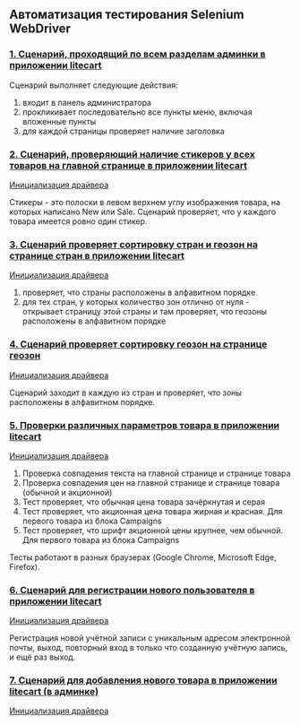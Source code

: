 ## Автоматизация тестирования Selenium WebDriver

### [1. Сценарий, проходящий по всем разделам админки в приложении litecart](https://github.com/yulia-qaqc/selenium/tree/main/LoginScript/src/test/java)

Сценарий выполняет следующие действия:
1) входит в панель администратора
2) прокликивает последовательно все пункты меню, включая вложенные пункты
3) для каждой страницы проверяет наличие заголовка

### [2. Сценарий, проверяющий наличие стикеров у всех товаров на главной странице в приложении litecart](https://github.com/yulia-qaqc/selenium/blob/main/Litecart/src/test/java/FirstTest.java)

[Инициализация драйвера](https://github.com/yulia-qaqc/selenium/blob/main/Litecart/src/test/java/MainClass.java)

Стикеры - это полоски в левом верхнем углу изображения товара, на которых написано New или Sale. Сценарий проверяет, что у каждого товара имеется ровно один стикер.

### [3. Сценарий проверяет сортировку стран и геозон на странице стран в приложении litecart](https://github.com/yulia-qaqc/selenium/blob/main/Litecart/src/test/java/SecondTest.java)

[Инициализация драйвера](https://github.com/yulia-qaqc/selenium/blob/main/Litecart/src/test/java/MainClass.java)

1) проверяет, что страны расположены в алфавитном порядке
2) для тех стран, у которых количество зон отлично от нуля - открывает страницу этой страны и там проверяет, что геозоны расположены в алфавитном порядке

### [4. Сценарий проверяет сортировку геозон на странице геозон](https://github.com/yulia-qaqc/selenium/blob/main/Litecart/src/test/java/ThirdTest.java)

[Инициализация драйвера](https://github.com/yulia-qaqc/selenium/blob/main/Litecart/src/test/java/MainClass.java)

Сценарий заходит в каждую из стран и проверяет, что зоны расположены в алфавитном порядке.

### [5. Проверки различных параметров товара в приложении litecart](https://github.com/yulia-qaqc/selenium/blob/main/Litecart/src/test/java/FourthTest.java)

[Инициализация драйвера](https://github.com/yulia-qaqc/selenium/blob/main/Litecart/src/test/java/MainClass.java)

1) Проверка совпадения текста на главной странице и странице товара
2) Проверка совпадения цен на главной странице и странице товара (обычной и акционной)
3) Тест проверяет, что обычная цена товара зачёркнутая и серая
4) Тест проверяет, что акционная цена товара жирная и красная. Для первого товара из блока Campaigns
5) Тест проверяет, что шрифт акционной цены крупнее, чем обычной. Для первого товара из блока Campaigns

Тесты работают в разных браузерах (Google Chrome, Microsoft Edge, Firefox).

### [6. Сценарий для регистрации нового пользователя в приложении litecart](https://github.com/yulia-qaqc/selenium/blob/main/Litecart/src/test/java/FifthTest.java)

[Инициализация драйвера](https://github.com/yulia-qaqc/selenium/blob/main/Litecart/src/test/java/MainClass.java)

Регистрация новой учётной записи с уникальным адресом электронной почты, выход, повторный вход в только что созданную учётную запись, и ещё раз выход.

### [7. Сценарий для добавления нового товара в приложении litecart (в админке)](https://github.com/yulia-qaqc/selenium/blob/main/Litecart/src/test/java/SixthTest.java)

[Инициализация драйвера](https://github.com/yulia-qaqc/selenium/blob/main/Litecart/src/test/java/MainClass.java)

